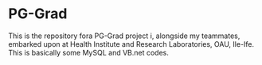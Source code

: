 # PG-Grad
This is the repository fora PG-Grad project i, alongside my teammates, embarked upon at Health Institute and Research Laboratories, OAU, Ile-Ife. This is basically some MySQL and VB.net codes.
